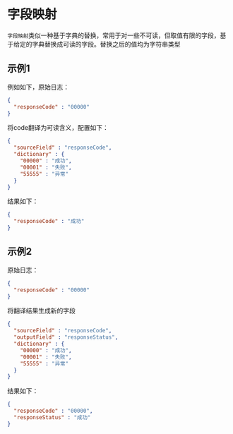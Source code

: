 # 字段映射

`字段映射`类似一种基于字典的替换，常用于对一些不可读，但取值有限的字段，基于给定的字典替换成可读的字段。替换之后的值均为字符串类型

## 示例1
例如如下，原始日志：

```json
{
  "responseCode" : "00000"
}
```

将code翻译为可读含义，配置如下：

```json
{
  "sourceField" : "responseCode",
  "dictionary" : {
    "00000" : "成功",
    "00001" : "失败",
    "55555" : "异常"
  }
}
```

结果如下：

```json
{
  "responseCode" : "成功"
}
```

## 示例2
原始日志：

```json
{
  "responseCode" : "00000"
}
```

将翻译结果生成新的字段

```json
{
  "sourceField" : "responseCode",
  "outputField" : "responseStatus",
  "dictionary" : {
    "00000" : "成功",
    "00001" : "失败",
    "55555" : "异常"
  }
}
```

结果如下：

```json
{
  "responseCode" : "00000",
  "responseStatus" : "成功"
}
```


